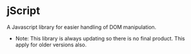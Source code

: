 # jScript
A Javascript library for easier handling of DOM manipulation.

* Note: This library is always updating so there is no final product. This apply for older versions also.
